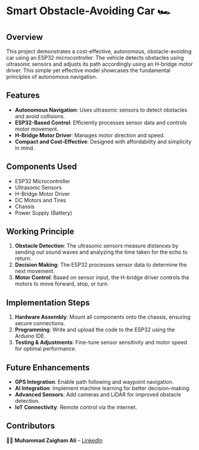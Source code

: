 # Smart Obstacle-Avoiding Car 🏎️

## Overview
This project demonstrates a cost-effective, autonomous, obstacle-avoiding car using an ESP32 microcontroller. The vehicle detects obstacles using ultrasonic sensors and adjusts its path accordingly using an H-bridge motor driver. This simple yet effective model showcases the fundamental principles of autonomous navigation.

## Features
- **Autonomous Navigation**: Uses ultrasonic sensors to detect obstacles and avoid collisions.
- **ESP32-Based Control**: Efficiently processes sensor data and controls motor movement.
- **H-Bridge Motor Driver**: Manages motor direction and speed.
- **Compact and Cost-Effective**: Designed with affordability and simplicity in mind.

## Components Used
- ESP32 Microcontroller
- Ultrasonic Sensors
- H-Bridge Motor Driver
- DC Motors and Tires
- Chassis
- Power Supply (Battery)

## Working Principle
1. **Obstacle Detection**: The ultrasonic sensors measure distances by sending out sound waves and analyzing the time taken for the echo to return.
2. **Decision Making**: The ESP32 processes sensor data to determine the next movement.
3. **Motor Control**: Based on sensor input, the H-bridge driver controls the motors to move forward, stop, or turn.

## Implementation Steps
1. **Hardware Assembly**: Mount all components onto the chassis, ensuring secure connections.
2. **Programming**: Write and upload the code to the ESP32 using the Arduino IDE.
3. **Testing & Adjustments**: Fine-tune sensor sensitivity and motor speed for optimal performance.

## Future Enhancements
- **GPS Integration**: Enable path following and waypoint navigation.
- **AI Integration**: Implement machine learning for better decision-making.
- **Advanced Sensors**: Add cameras and LiDAR for improved obstacle detection.
- **IoT Connectivity**: Remote control via the internet.

## **Contributors**  
👨‍💻 **Muhammad Zaigham Ali** – [LinkedIn](https://www.linkedin.com/in/zaighamali005)
